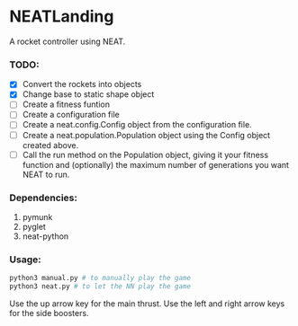 # NEATLanding
A rocket controller using NEAT.

### TODO:

- [x] Convert the rockets into objects
- [x] Change base to static shape object
- [ ] Create a fitness funtion
- [ ] Create a configuration file
- [ ] Create a neat.config.Config object from the configuration file.
- [ ] Create a neat.population.Population object using the Config object created above.
- [ ] Call the run method on the Population object, giving it your fitness function and (optionally) the maximum number of generations you want NEAT to run.

### Dependencies:

1. pymunk
2. pyglet
3. neat-python

### Usage:

```python
python3 manual.py # to manually play the game
python3 neat.py # to let the NN play the game
```

Use the up arrow key for the main thrust.
Use the left and right arrow keys for the side boosters. 

